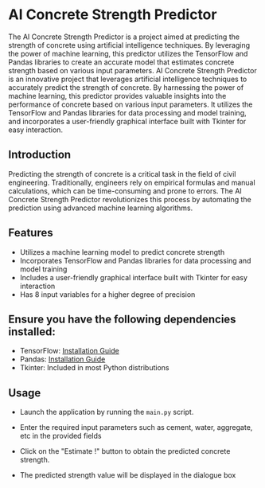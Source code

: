 # AI Concrete Strength Predictor

The AI Concrete Strength Predictor is a project aimed at predicting the strength of concrete using artificial intelligence techniques.
By leveraging the power of machine learning, this predictor utilizes the TensorFlow and Pandas libraries to create an accurate model that estimates concrete strength based on various input parameters.
AI Concrete Strength Predictor is an innovative project that leverages artificial intelligence techniques to accurately predict the strength of concrete. 
By harnessing the power of machine learning, this predictor provides valuable insights into the performance of concrete based on various input parameters. 
It utilizes the TensorFlow and Pandas libraries for data processing and model training, and incorporates a user-friendly graphical interface built with Tkinter for easy interaction.

## Introduction

Predicting the strength of concrete is a critical task in the field of civil engineering. Traditionally, engineers rely on empirical formulas and manual calculations, which can be time-consuming and prone to errors. The AI Concrete Strength Predictor revolutionizes this process by automating the prediction using advanced machine learning algorithms.

## Features

- Utilizes a machine learning model to predict concrete strength
- Incorporates TensorFlow and Pandas libraries for data processing and model training
- Includes a user-friendly graphical interface built with Tkinter for easy interaction
- Has 8 input variables for a higher degree of precision

## Ensure you have the following dependencies installed:
- TensorFlow: [Installation Guide](https://www.tensorflow.org/install)
- Pandas: [Installation Guide](https://pandas.pydata.org/pandas-docs/stable/getting_started/install.html)
- Tkinter: Included in most Python distributions

## Usage

- Launch the application by running the `main.py` script.

- Enter the required input parameters such as cement, water, aggregate, etc in the provided fields

- Click on the "Estimate !" button to obtain the predicted concrete strength.

- The predicted strength value will be displayed in the dialogue box
